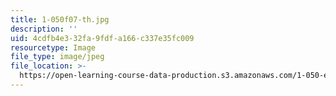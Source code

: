 ```yaml
---
title: 1-050f07-th.jpg
description: ''
uid: 4cdfb4e3-32fa-9fdf-a166-c337e35fc009
resourcetype: Image
file_type: image/jpeg
file_location: >-
  https://open-learning-course-data-production.s3.amazonaws.com/1-050-engineering-mechanics-i-fall-2007/4cdfb4e332fa9fdfa166c337e35fc009_1-050f07-th.jpg
---
```

